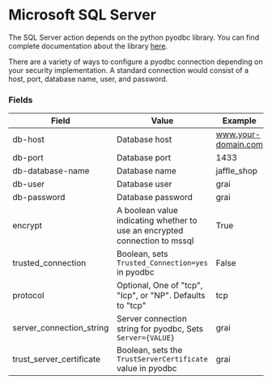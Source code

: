 # Microsoft SQL Server

The SQL Server action depends on the python pyodbc library. 
You can find complete documentation about the library [here](https://github.com/mkleehammer/pyodbc/wiki).

There are a variety of ways to configure a pyodbc connection depending on your security implementation.
A standard connection would consist of a host, port, database name, user, and password.

### Fields

| Field     | Value                                               | Example              |
| --------- | --------------------------------------------------- | -------------------- |
| db-host      | Database host                                    | www.your-domain.com  |
| db-port      | Database port                                    | 1433                 |
| db-database-name  | Database name                               | jaffle_shop          |
| db-user      | Database user                                    | grai                 |
| db-password  | Database password                                | grai                 |
| encrypt   | A boolean value indicating whether to use an encrypted connection to mssql | True    |
| trusted_connection  | Boolean, sets `Trusted_Connection=yes` in pyodbc      | False     |
| protocol | Optional, One of "tcp", "Icp", or "NP". Defaults to "tcp"        | tcp       |
| server_connection_string  | Server connection string for pyodbc, Sets `Server={VALUE}` | grai      |
| trust_server_certificate | Boolean, sets the `TrustServerCertificate` value in pyodbc  | grai      |
